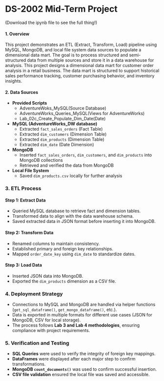 # DS-2002 Mid-Term Project
(Download the ipynb file to see the full thing!)

#### **1. Overview**
This project demonstrates an ETL (Extract, Transform, Load) pipeline using MySQL, MongoDB, and local file system data sources to populate a dimensional data mart. The goal is to process structured and semi-structured data from multiple sources and store it in a data warehouse for analysis.
This project designs a dimensional data mart for customer order analysis in a retail business. The data mart is structured to support historical sales performance tracking, customer purchasing behavior, and inventory insights.

#### **2. Data Sources**
- **Provided Scripts**
  - AdventureWoks_MySQL(Source Database)
  - AdventureWorks_Queries_MySQL(Views for AdventureWorks)
  - Lab_02c_Create_Populate_Dim_Date(Date)
- **MySQL (AdventureWorks_DW database)**
  - Extracted `fact_sales_orders` (Fact Table)
  - Extracted `dim_customers` (Dimension Table)
  - Extracted `dim_products` (Dimension Table)
  - Extracted `dim_date` (Date Dimension)
- **MongoDB**
  - Inserted `fact_sales_orders`, `dim_customers`, and `dim_products` into MongoDB collections
  - Retrieved and verified the data from MongoDB
- **Local File System**
  - Saved `dim_products.csv` locally for further analysis


### **3. ETL Process**
#### **Step 1: Extract Data**
- Queried MySQL database to retrieve fact and dimension tables.
- Transformed data to align with the data warehouse schema.
- Saved extracted data in JSON format before inserting it into MongoDB.

#### **Step 2: Transform Data**
- Renamed columns to maintain consistency.
- Established primary and foreign key relationships.
- Mapped `order_date_key` using `dim_date` to standardize dates.

#### **Step 3: Load Data**
- Inserted JSON data into MongoDB.
- Exported the `dim_products` dimension as a CSV file.



### **4. Deployment Strategy**
- Connections to MySQL and MongoDB are handled via helper functions (`get_sql_dataframe()`, `get_mongo_dataframe()`, etc.).
- Data is exported in multiple formats for different use cases (JSON for MongoDB, CSV for local storage).
- The process follows **Lab 3 and Lab 4 methodologies**, ensuring compliance with project requirements.


### **5. Verification and Testing**
- **SQL Queries** were used to verify the integrity of foreign key mappings.
- **DataFrames** were displayed after each major step to confirm transformations.
- **MongoDB `count_documents()`** was used to confirm successful insertion.
- **CSV file validation** ensured the local file was saved and accessible.


